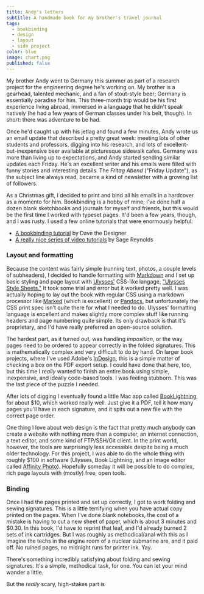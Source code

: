 ```yaml
---
title: Andy's letters
subtitle: A handmade book for my brother's travel journal
tags:
  - bookbinding
  - design
  - layout
  - side project
color: blue
image: chart.png
published: false
---
```


My brother Andy went to Germany this summer as part of a research project for the engineering degree he's working on. My brother is a gearhead, talented mechanic, and a fan of stout-style beer; Germany is essentially paradise for him. This three-month trip would be his first experience living abroad, immersed in a language that he didn't speak natively (he had a few years of German classes under his belt, though). In short: there was adventure to be had.

Once he'd caught up with his jetlag and found a few minutes, Andy wrote us an email update that described a pretty great week: meeting lots of other students and professors, digging into his research, and lots of excellent-but-inexpensive beer available at picturesque sidewalk cafes. Germany was more than living up to expectations, and Andy started sending similar updates each Friday. He's an excellent writer and his emails were filled with funny stories and interesting details. The _Fritag Abend_ ("Friday Update"), as the subject line always read, became a kind of newsletter with a growing list of followers.

As a Christmas gift, I decided to print and bind all his emails in a hardcover as a momento for him. Bookbinding is a hobby of mine; I've done half a dozen blank sketchbooks and journals for myself and friends, but this would be the first time I worked with typeset pages. It'd been a few years, though, and I was rusty. I used a few online tutorials that were enormously helpful:

-  [A bookbinding tutorial](http://www.davethedesigner.net/booktut/index.html) by Dave the Designer
- [A really nice series of video tutorials](https://www.youtube.com/watch?v=8gc9wnUCfIk&list=PLHLPxhK9q222MPRhMq_jK0chDYsUn5-5u) by Sage Reynolds

### Layout and formatting

Because the content was fairly simple (running text, photos, a couple levels of subheaders), I decided to handle formatting with [Markdown](http://daringfireball.net/projects/markdown/) and I set up basic styling and page layout with [Ulysses'](http://www.ulyssesapp.com) CSS-like langage, ["Ulysses Style Sheets."](http://www.ulyssesapp.com/styles/) It took some trial and error but it worked pretty well. I was actually hoping to lay out the book with regular CSS using a markdown processor like [Marked](http://marked2app.com) (which is excellent) or [Pandocs](http://pandoc.org), but unfortunately the CSS print spec isn't quite there for what I needed to do. Ulysses' formatting language is excellent and makes slightly more complex stuff like running headers and page numbering quite simple. Its only drawback is that it's proprietary, and I'd have really preferred an open-source solution.

The hardest part, as it turned out, was handling _imposition_, or the way pages need to be ordered to appear correctly in the folded signatures. This is mathematically complex and very difficult to do by hand. On larger book projects, where I've used Adobe's [InDesign](http://www.adobe.com/products/indesign.html), this is a simple matter of checking a box on the PDF export setup. I could have done that here, too, but this time I _really_ wanted to finish an entire book using simple, inexpensive, and ideally code-based tools. I was feeling stubborn. This was the last piece of the puzzle I needed.

After lots of digging I eventually found a little Mac app called [BookLightning](https://itunes.apple.com/us/app/booklightning/id480149078?mt=12), for about $10, which worked really well. Just give it a PDF, tell it how many pages you'll have in each signature, and it spits out a new file with the correct page order.

One thing I love about web design is the fact that pretty much anybody can create a website with nothing more than a computer, an internet connection, a text editor, and some kind of FTP/SSH/Git client. In the print world, however, the tools are surprisingly less accessible despite being a much older technology. For this project, I was able to do the whole thing with roughly $100 in software (Ulysses, Book Lightning, and an image editor called [Affinity Photo](https://affinity.serif.com/en-us/photo/)). Hopefully someday it will be possible to do complex, rich page layouts with (mostly) free, open tools.

### Binding

Once I had the pages printed and set up correctly, I got to work folding and sewing signatures. This is a little terrifying when you have actual copy printed on the pages. When I've done blank notebooks, the cost of a mistake is having to cut a new sheet of paper, which is about 3 minutes and $0.30. In this book, I'd have to reprint that leaf, and I'd already burned 2 sets of ink cartridges. But I was roughly as methodical/anal with this as I imagine the techs in the engine room of a nuclear submarine are, and it paid off. No ruined pages, no midnight runs for printer ink. Yay.

There's something incredibly satisfying about folding and sewing signatures. It's a simple, methodical task, for one. You can let your mind wander a little. 

But the *really* scary, high-stakes part is 
